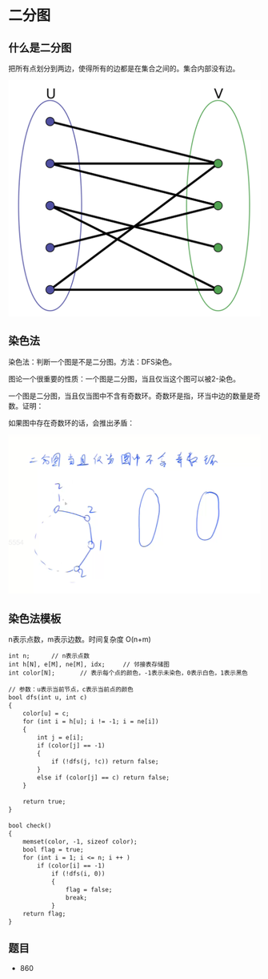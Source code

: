 # 二分图

## 什么是二分图

把所有点划分到两边，使得所有的边都是在集合之间的。集合内部没有边。

![](imgs/1.png)

## 染色法

染色法：判断一个图是不是二分图。方法：DFS染色。

图论一个很重要的性质：一个图是二分图，当且仅当这个图可以被2-染色。

一个图是二分图，当且仅当图中不含有奇数环。奇数环是指，环当中边的数量是奇数。证明：

如果图中存在奇数环的话，会推出矛盾：

![](imgs/2.png)

## 染色法模板

n表示点数，m表示边数。时间复杂度 O(n+m)

```
int n;      // n表示点数
int h[N], e[M], ne[M], idx;     // 邻接表存储图
int color[N];       // 表示每个点的颜色，-1表示未染色，0表示白色，1表示黑色

// 参数：u表示当前节点，c表示当前点的颜色
bool dfs(int u, int c)
{
    color[u] = c;
    for (int i = h[u]; i != -1; i = ne[i])
    {
        int j = e[i];
        if (color[j] == -1)
        {
            if (!dfs(j, !c)) return false;
        }
        else if (color[j] == c) return false;
    }

    return true;
}

bool check()
{
    memset(color, -1, sizeof color);
    bool flag = true;
    for (int i = 1; i <= n; i ++ )
        if (color[i] == -1)
            if (!dfs(i, 0))
            {
                flag = false;
                break;
            }
    return flag;
}
```

## 题目

- 860
